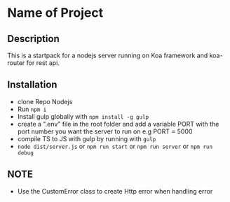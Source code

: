 # Name of Project

## Description

This is a startpack for a nodejs server running on Koa framework and koa-router for rest api.

## Installation

- clone Repo Nodejs
- Run `npm i`
- Install gulp globally with `npm install -g gulp`
- create a ".env" file in the root folder and add a variable PORT with the port number you want the server to run on e.g PORT = 5000
- compile TS to JS with gulp by running with `gulp`
- `node dist/server.js` or `npm run start` or `npm run server` or `npm run debug`

## NOTE

- Use the CustomError class to create Http error when handling error
